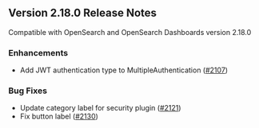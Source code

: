 ## Version 2.18.0 Release Notes

Compatible with OpenSearch and OpenSearch Dashboards version 2.18.0

### Enhancements
* Add JWT authentication type to MultipleAuthentication ([#2107](https://github.com/opensearch-project/security-dashboards-plugin/pull/2107))

### Bug Fixes
* Update category label for security plugin ([#2121](https://github.com/opensearch-project/security-dashboards-plugin/pull/2121))
* Fix button label ([#2130](https://github.com/opensearch-project/security-dashboards-plugin/pull/2130))
